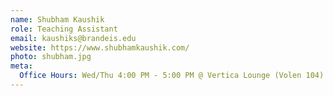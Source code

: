 ```yaml
---
name: Shubham Kaushik
role: Teaching Assistant
email: kaushiks@brandeis.edu
website: https://www.shubhamkaushik.com/
photo: shubham.jpg
meta:
  Office Hours: Wed/Thu 4:00 PM - 5:00 PM @ Vertica Lounge (Volen 104):
---
```

